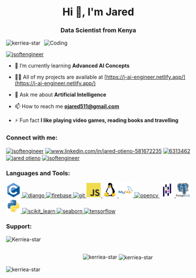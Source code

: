 <h1 align="center">Hi 👋, I'm Jared</h1>
<h3 align="center">Data Scientist from Kenya</h3>
<img align="right" alt="Coding" width="400" src="https://t4.ftcdn.net/jpg/03/13/40/45/360_F_313404541_e9YZ3pht6oEEkMXuhxTboqXA2B2ShNnC.jpg">

<p align="left"> <img src="https://komarev.com/ghpvc/?username=kerriea-star&label=Profile%20views&color=0e75b6&style=flat" alt="kerriea-star" /> </p>

<p align="left"> <a href="https://twitter.com/jsoftengineer" target="blank"><img src="https://img.shields.io/twitter/follow/jsoftengineer?logo=twitter&style=for-the-badge" alt="jsoftengineer" /></a> </p>

- 🌱 I’m currently learning **Advanced AI Concepts**

- 👨‍💻 All of my projects are available at [https://j-ai-engineer.netlify.app/](https://j-ai-engineer.netlify.app/)

- 💬 Ask me about **Artificial Intelligence**

- 📫 How to reach me **ojared511@gmail.com**

- ⚡ Fun fact **I like playing video games, reading books and travelling**

<h3 align="left">Connect with me:</h3>
<p align="left">
<a href="https://twitter.com/JData_Scientist" target="blank"><img align="center" src="https://raw.githubusercontent.com/rahuldkjain/github-profile-readme-generator/master/src/images/icons/Social/twitter.svg" alt="jsoftengineer" height="30" width="40" /></a>
<a href="https://linkedin.com/in/www.linkedin.com/in/jared-otieno-581672235" target="blank"><img align="center" src="https://raw.githubusercontent.com/rahuldkjain/github-profile-readme-generator/master/src/images/icons/Social/linked-in-alt.svg" alt="www.linkedin.com/in/jared-otieno-581672235" height="30" width="40" /></a>
<a href="https://stackoverflow.com/users/6313462" target="blank"><img align="center" src="https://raw.githubusercontent.com/rahuldkjain/github-profile-readme-generator/master/src/images/icons/Social/stack-overflow.svg" alt="6313462" height="30" width="40" /></a>
<a href="https://kaggle.com/jared otieno" target="blank"><img align="center" src="https://raw.githubusercontent.com/rahuldkjain/github-profile-readme-generator/master/src/images/icons/Social/kaggle.svg" alt="jared otieno" height="30" width="40" /></a>
<a href="https://instagram.com/jsoftengineer" target="blank"><img align="center" src="https://raw.githubusercontent.com/rahuldkjain/github-profile-readme-generator/master/src/images/icons/Social/instagram.svg" alt="jsoftengineer" height="30" width="40" /></a>
</p>

<h3 align="left">Languages and Tools:</h3>
<p align="left"> <a href="https://www.cprogramming.com/" target="_blank" rel="noreferrer"> <img src="https://raw.githubusercontent.com/devicons/devicon/master/icons/c/c-original.svg" alt="c" width="40" height="40"/> </a> <a href="https://www.djangoproject.com/" target="_blank" rel="noreferrer"> <img src="https://cdn.worldvectorlogo.com/logos/django.svg" alt="django" width="40" height="40"/> </a> <a href="https://firebase.google.com/" target="_blank" rel="noreferrer"> <img src="https://www.vectorlogo.zone/logos/firebase/firebase-icon.svg" alt="firebase" width="40" height="40"/> </a> <a href="https://git-scm.com/" target="_blank" rel="noreferrer"> <img src="https://www.vectorlogo.zone/logos/git-scm/git-scm-icon.svg" alt="git" width="40" height="40"/> </a> <a href="https://developer.mozilla.org/en-US/docs/Web/JavaScript" target="_blank" rel="noreferrer"> <img src="https://raw.githubusercontent.com/devicons/devicon/master/icons/javascript/javascript-original.svg" alt="javascript" width="40" height="40"/> </a> <a href="https://www.linux.org/" target="_blank" rel="noreferrer"> <img src="https://raw.githubusercontent.com/devicons/devicon/master/icons/linux/linux-original.svg" alt="linux" width="40" height="40"/> </a> <a href="https://www.mysql.com/" target="_blank" rel="noreferrer"> <img src="https://raw.githubusercontent.com/devicons/devicon/master/icons/mysql/mysql-original-wordmark.svg" alt="mysql" width="40" height="40"/> </a> <a href="https://opencv.org/" target="_blank" rel="noreferrer"> <img src="https://www.vectorlogo.zone/logos/opencv/opencv-icon.svg" alt="opencv" width="40" height="40"/> </a> <a href="https://pandas.pydata.org/" target="_blank" rel="noreferrer"> <img src="https://raw.githubusercontent.com/devicons/devicon/2ae2a900d2f041da66e950e4d48052658d850630/icons/pandas/pandas-original.svg" alt="pandas" width="40" height="40"/> </a> <a href="https://www.postgresql.org" target="_blank" rel="noreferrer"> <img src="https://raw.githubusercontent.com/devicons/devicon/master/icons/postgresql/postgresql-original-wordmark.svg" alt="postgresql" width="40" height="40"/> </a> <a href="https://www.python.org" target="_blank" rel="noreferrer"> <img src="https://raw.githubusercontent.com/devicons/devicon/master/icons/python/python-original.svg" alt="python" width="40" height="40"/> </a> <a href="https://scikit-learn.org/" target="_blank" rel="noreferrer"> <img src="https://upload.wikimedia.org/wikipedia/commons/0/05/Scikit_learn_logo_small.svg" alt="scikit_learn" width="40" height="40"/> </a> <a href="https://seaborn.pydata.org/" target="_blank" rel="noreferrer"> <img src="https://seaborn.pydata.org/_images/logo-mark-lightbg.svg" alt="seaborn" width="40" height="40"/> </a> <a href="https://www.tensorflow.org" target="_blank" rel="noreferrer"> <img src="https://www.vectorlogo.zone/logos/tensorflow/tensorflow-icon.svg" alt="tensorflow" width="40" height="40"/> </a> </p>

<h3 align="left">Support:</h3>
<p><a href="https://www.buymeacoffee.com/Kerriea-star"> <img align="left" src="https://cdn.buymeacoffee.com/buttons/v2/default-yellow.png" height="50" width="210" alt="Kerriea-star" /></a></p><br><br>

<p><img align="left" src="https://github-readme-stats.vercel.app/api/top-langs?username=kerriea-star&show_icons=true&locale=en&layout=compact" alt="kerriea-star" /></p>

<p>&nbsp;<img align="center" src="https://github-readme-stats.vercel.app/api?username=kerriea-star&show_icons=true&locale=en" alt="kerriea-star" /></p>

<p><img align="center" src="https://github-readme-streak-stats.herokuapp.com/?user=kerriea-star&" alt="kerriea-star" /></p>
